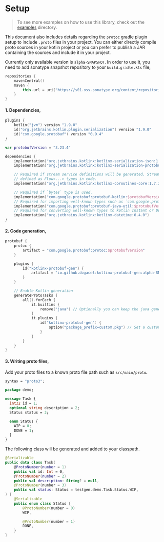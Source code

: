# Setup

> To see more examples on how to use this library, check out the [examples](./examples) directory.

This document also includes details regarding the `protoc` gradle plugin setup to include
`.proto` files in your project. You can either directly compile proto sources in your kotlin project or
you can prefer to publish a JAR containing the sources and include it in your project.

Currently only available version is `alpha-SNAPSHOT`. In order to use it, you need to add sonatype snapshot
repository to your `build.gradle.kts` file,

```kotlin
repositories {
    mavenCentral()
    maven {
        this.url = uri("https://s01.oss.sonatype.org/content/repositories/snapshots/")
    }
}
```

#### 1. Dependencies,

```kotlin
plugins {
    kotlin("jvm") version "1.9.0"
    id("org.jetbrains.kotlin.plugin.serialization") version "1.9.0"
    id("com.google.protobuf") version "0.9.4"
}

var protobufVersion = "3.23.4"

dependencies {
    implementation("org.jetbrains.kotlinx:kotlinx-serialization-json:1.6.0-RC")
    implementation("org.jetbrains.kotlinx:kotlinx-serialization-protobuf:1.6.0-RC")

    // Required if stream service definitions will be generated. Streaming RPC operations are
    // defined as Flow<...> types in code.
    implementation("org.jetbrains.kotlinx:kotlinx-coroutines-core:1.7.3")

    // Required if `bytes` type is used.
    implementation("com.google.protobuf:protobuf-kotlin:$protobufVersion")
    // Required for importing well-known types such as `com.google.protobuf.Timestamp`.
    implementation("com.google.protobuf:protobuf-java-util:$protobufVersion")
    // Required for converting well-known types to kotlin Instant or Duration.
    implementation("org.jetbrains.kotlinx:kotlinx-datetime:0.4.0")
}
```

#### 2. Code generation,

```kotlin
protobuf {
    protoc {
        artifact = "com.google.protobuf:protoc:$protobufVersion"
    }

    plugins {
        id("kotlinx-protobuf-gen") {
            artifact = "io.github.dogacel:kotlinx-protobuf-gen:alpha-SNAPSHOT:jvm8@jar"
        }
    }

    // Enable Kotlin generation
    generateProtoTasks {
        all().forEach {
            it.builtins {
                remove("java") // Optionally you can keep the java generated files.
            }
            it.plugins {
                id("kotlinx-protobuf-gen") {
                    option("package_prefix=custom.pkg") // Set a custom package prefix
                }
            }
        }
    }
}
```

#### 3. Writing proto files,

Add your proto files to a known proto file path such as `src/main/proto`.

```protobuf
syntax = "proto3";

package demo;

message Task {
  int32 id = 1;
  optional string description = 2;
  Status status = 3;

  enum Status {
    WIP = 0;
    DONE = 1;
  }
}
```

The following class will be generated and added to your classpath.

```kotlin
@Serializable
public data class Task(
    @ProtoNumber(number = 1)
    public val id: Int = 0,
    @ProtoNumber(number = 2)
    public val description: String? = null,
    @ProtoNumber(number = 3)
    public val status: Status = testgen.demo.Task.Status.WIP,
) {
    @Serializable
    public enum class Status {
        @ProtoNumber(number = 0)
        WIP,

        @ProtoNumber(number = 1)
        DONE,
    }
}
```
